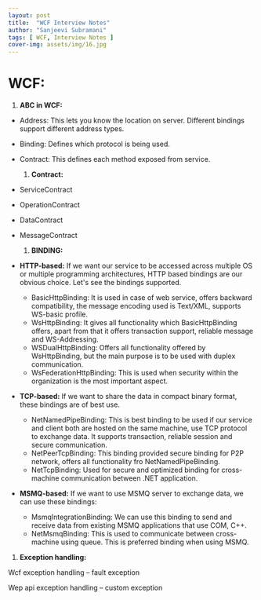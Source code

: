 ```yaml
---
layout: post
title:  "WCF Interview Notes"
author: "Sanjeevi Subramani"
tags: [ WCF, Interview Notes ]
cover-img: assets/img/16.jpg
---
```


# **WCF:**

  1. **ABC in WCF:**

- Address: This lets you know the location on server. Different bindings support different address types.
- Binding: Defines which protocol is being used.
- Contract: This defines each method exposed from service.

    1. **Contract:**

- ServiceContract
- OperationContract
- DataContract
- MessageContract

    1. **BINDING:**

- **HTTP-based:** If we want our service to be accessed across multiple OS or multiple programming architectures, HTTP based bindings are our obvious choice. Let&#39;s see the bindings supported.
  - BasicHttpBinding: It is used in case of web service, offers backward compatibility, the message encoding used is Text/XML, supports WS-basic profile.
  - WsHttpBinding: It gives all functionality which BasicHttpBinding offers, apart from that it offers transaction support, reliable message and WS-Addressing.
  - WSDualHttpBinding: Offers all functionality offered by WsHttpBinding, but the main purpose is to be used with duplex communication.
  - WsFederationHttpBinding: This is used when security within the organization is the most important aspect.
- **TCP-based:** If we want to share the data in compact binary format, these bindings are of best use.
  - NetNamedPipeBinding: This is best binding to be used if our service and client both are hosted on the same machine, use TCP protocol to exchange data. It supports transaction, reliable session and secure communication.
  - NetPeerTcpBinding: This binding provided secure binding for P2P network, offers all functionality fro NetNamedPipeBinding.
  - NetTcpBinding: Used for secure and optimized binding for cross-machine communication between .NET application.

- **MSMQ-based:** If we want to use MSMQ server to exchange data, we can use these bindings:

  - MsmqIntegrationBinding: We can use this binding to send and receive data from existing MSMQ applications that use COM, C++.
  - NetMsmqBinding: This is used to communicate between cross-machine using queue. This is preferred binding when using MSMQ.

1. **Exception handling:**

Wcf exception handling – fault exception

Wep api exception handling – custom exception